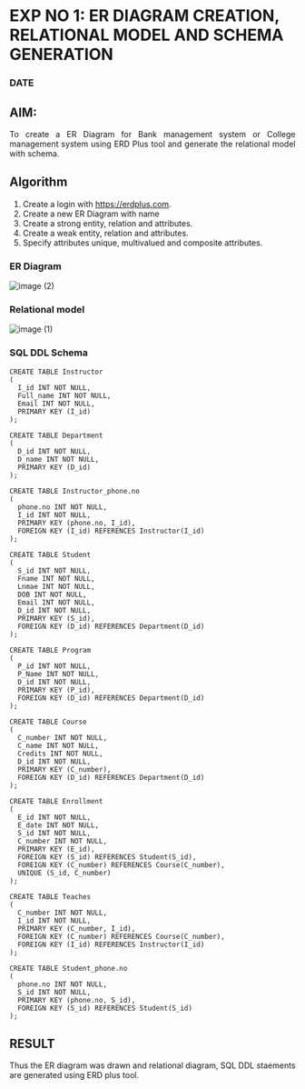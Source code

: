 # EXP NO 1: ER DIAGRAM CREATION, RELATIONAL MODEL AND SCHEMA GENERATION  
### DATE
## AIM:
<div align="justify">
   To create a ER Diagram for Bank management system or College management system using ERD Plus tool and generate the relational model with schema. 
</div>

## Algorithm
1. Create a login with https://erdplus.com.
2. Create a new ER Diagram with name
3. Create a strong entity, relation and attributes.
4. Create a weak entity, relation and attributes.
5. Specify attributes unique, multivalued and composite attributes.

### ER Diagram 

![image (2)](https://github.com/22003197/DBMS/assets/124332243/7ebecc94-ff30-4dcb-92e8-148c9178d440)

### Relational model

![image (1)](https://github.com/22003197/DBMS/assets/124332243/cbe152da-8be8-44dc-8b8e-9546e7082183)


### SQL DDL Schema 
```
CREATE TABLE Instructor
(
  I_id INT NOT NULL,
  Full_name INT NOT NULL,
  Email INT NOT NULL,
  PRIMARY KEY (I_id)
);

CREATE TABLE Department
(
  D_id INT NOT NULL,
  D_name INT NOT NULL,
  PRIMARY KEY (D_id)
);

CREATE TABLE Instructor_phone.no
(
  phone.no INT NOT NULL,
  I_id INT NOT NULL,
  PRIMARY KEY (phone.no, I_id),
  FOREIGN KEY (I_id) REFERENCES Instructor(I_id)
);

CREATE TABLE Student
(
  S_id INT NOT NULL,
  Fname INT NOT NULL,
  Lnmae INT NOT NULL,
  DOB INT NOT NULL,
  Email INT NOT NULL,
  D_id INT NOT NULL,
  PRIMARY KEY (S_id),
  FOREIGN KEY (D_id) REFERENCES Department(D_id)
);

CREATE TABLE Program
(
  P_id INT NOT NULL,
  P_Name INT NOT NULL,
  D_id INT NOT NULL,
  PRIMARY KEY (P_id),
  FOREIGN KEY (D_id) REFERENCES Department(D_id)
);

CREATE TABLE Course
(
  C_number INT NOT NULL,
  C_name INT NOT NULL,
  Credits INT NOT NULL,
  D_id INT NOT NULL,
  PRIMARY KEY (C_number),
  FOREIGN KEY (D_id) REFERENCES Department(D_id)
);

CREATE TABLE Enrollment
(
  E_id INT NOT NULL,
  E_date INT NOT NULL,
  S_id INT NOT NULL,
  C_number INT NOT NULL,
  PRIMARY KEY (E_id),
  FOREIGN KEY (S_id) REFERENCES Student(S_id),
  FOREIGN KEY (C_number) REFERENCES Course(C_number),
  UNIQUE (S_id, C_number)
);

CREATE TABLE Teaches
(
  C_number INT NOT NULL,
  I_id INT NOT NULL,
  PRIMARY KEY (C_number, I_id),
  FOREIGN KEY (C_number) REFERENCES Course(C_number),
  FOREIGN KEY (I_id) REFERENCES Instructor(I_id)
);

CREATE TABLE Student_phone.no
(
  phone.no INT NOT NULL,
  S_id INT NOT NULL,
  PRIMARY KEY (phone.no, S_id),
  FOREIGN KEY (S_id) REFERENCES Student(S_id)
);
```
## RESULT 
<div align="justify">
Thus the ER diagram was drawn and relational diagram, SQL DDL staements are generated using ERD plus tool.
</div>
